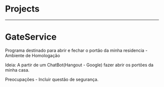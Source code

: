 # Projects
---------------------------
# GateService
Programa destinado para abrir e fechar o portão da minha residencia - Ambiente de Homologação

Ideia:
A partir de um ChatBot(Hangout - Google) fazer abrir os portões da minha casa.

Preocupações - Incluir questão de segurança.
